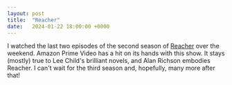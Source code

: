 ```yaml
---
layout: post
title:  "Reacher"
date:   2024-01-22 18:00:00 +0000
---
```


I watched the last two episodes of the second season of [Reacher](https://www.imdb.com/title/tt9288030/) over the weekend. Amazon Prime Video has a hit on its hands with this show. It stays (mostly) true to Lee Child's brilliant novels, and Alan Richson embodies Reacher. I can't wait for the third season and, hopefully, many more after that!
